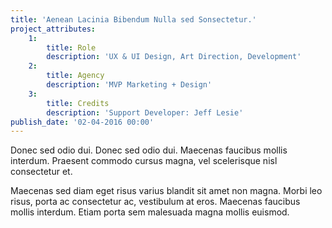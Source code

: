 ```yaml
---
title: 'Aenean Lacinia Bibendum Nulla sed Sonsectetur.'
project_attributes:
    1:
        title: Role
        description: 'UX & UI Design, Art Direction, Development'
    2:
        title: Agency
        description: 'MVP Marketing + Design'
    3:
        title: Credits
        description: 'Support Developer: Jeff Lesie'
publish_date: '02-04-2016 00:00'
---
```


Donec sed odio dui. Donec sed odio dui. Maecenas faucibus mollis interdum. Praesent commodo cursus magna, vel scelerisque nisl consectetur et.

Maecenas sed diam eget risus varius blandit sit amet non magna. Morbi leo risus, porta ac consectetur ac, vestibulum at eros. Maecenas faucibus mollis interdum. Etiam porta sem malesuada magna mollis euismod.